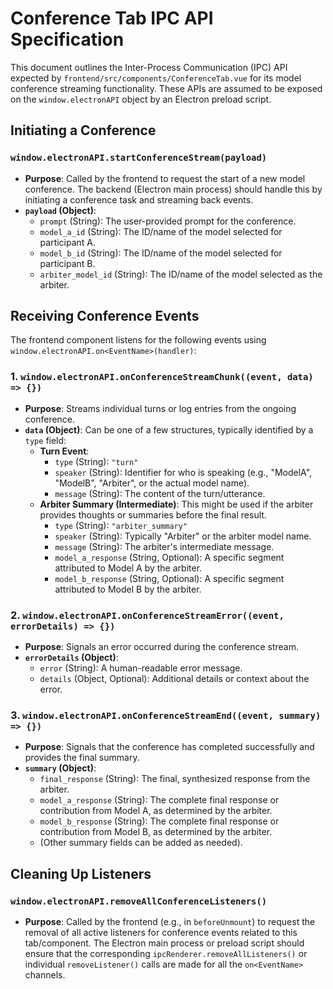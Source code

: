 # Conference Tab IPC API Specification

This document outlines the Inter-Process Communication (IPC) API expected by `frontend/src/components/ConferenceTab.vue` for its model conference streaming functionality. These APIs are assumed to be exposed on the `window.electronAPI` object by an Electron preload script.

## Initiating a Conference

### `window.electronAPI.startConferenceStream(payload)`

*   **Purpose**: Called by the frontend to request the start of a new model conference. The backend (Electron main process) should handle this by initiating a conference task and streaming back events.
*   **`payload` (Object)**:
    *   `prompt` (String): The user-provided prompt for the conference.
    *   `model_a_id` (String): The ID/name of the model selected for participant A.
    *   `model_b_id` (String): The ID/name of the model selected for participant B.
    *   `arbiter_model_id` (String): The ID/name of the model selected as the arbiter.

## Receiving Conference Events

The frontend component listens for the following events using `window.electronAPI.on<EventName>(handler)`:

### 1. `window.electronAPI.onConferenceStreamChunk((event, data) => {})`

*   **Purpose**: Streams individual turns or log entries from the ongoing conference.
*   **`data` (Object)**: Can be one of a few structures, typically identified by a `type` field:
    *   **Turn Event**:
        *   `type` (String): `"turn"`
        *   `speaker` (String): Identifier for who is speaking (e.g., "ModelA", "ModelB", "Arbiter", or the actual model name).
        *   `message` (String): The content of the turn/utterance.
    *   **Arbiter Summary (Intermediate)**: This might be used if the arbiter provides thoughts or summaries before the final result.
        *   `type` (String): `"arbiter_summary"`
        *   `speaker` (String): Typically "Arbiter" or the arbiter model name.
        *   `message` (String): The arbiter's intermediate message.
        *   `model_a_response` (String, Optional): A specific segment attributed to Model A by the arbiter.
        *   `model_b_response` (String, Optional): A specific segment attributed to Model B by the arbiter.

### 2. `window.electronAPI.onConferenceStreamError((event, errorDetails) => {})`

*   **Purpose**: Signals an error occurred during the conference stream.
*   **`errorDetails` (Object)**:
    *   `error` (String): A human-readable error message.
    *   `details` (Object, Optional): Additional details or context about the error.

### 3. `window.electronAPI.onConferenceStreamEnd((event, summary) => {})`

*   **Purpose**: Signals that the conference has completed successfully and provides the final summary.
*   **`summary` (Object)**:
    *   `final_response` (String): The final, synthesized response from the arbiter.
    *   `model_a_response` (String): The complete final response or contribution from Model A, as determined by the arbiter.
    *   `model_b_response` (String): The complete final response or contribution from Model B, as determined by the arbiter.
    *   (Other summary fields can be added as needed).

## Cleaning Up Listeners

### `window.electronAPI.removeAllConferenceListeners()`

*   **Purpose**: Called by the frontend (e.g., in `beforeUnmount`) to request the removal of all active listeners for conference events related to this tab/component. The Electron main process or preload script should ensure that the corresponding `ipcRenderer.removeAllListeners()` or individual `removeListener()` calls are made for all the `on<EventName>` channels.
